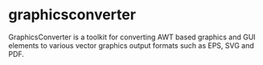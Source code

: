 # graphicsconverter
GraphicsConverter is a toolkit for converting AWT based graphics and GUI elements to various vector graphics output formats such as EPS, SVG and PDF.
